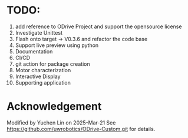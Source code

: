 # TODO:

1. add reference to ODrive Project and support the opensource license
2. Investigate Unittest
3. Flash onto target -> V0.3.6 and refactor the code base
4. Support live preview using python
5. Documentation
6. CI/CD
7. git action for package creation
8. Motor characterization
9. Interactive Display
10. Supporting application

# Acknowledgement

Modified by Yuchen Lin on 2025-Mar-21
See https://github.com/uwrobotics/ODrive-Custom.git for details.
